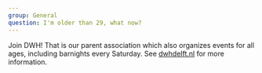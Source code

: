 ```yaml
---
group: General
question: I'm older than 29, what now?
---
```


Join DWH!
That is our parent association which also organizes events for all ages, including barnights every Saturday.
See [dwhdelft.nl](https://dwhdelft.nl) for more information.
